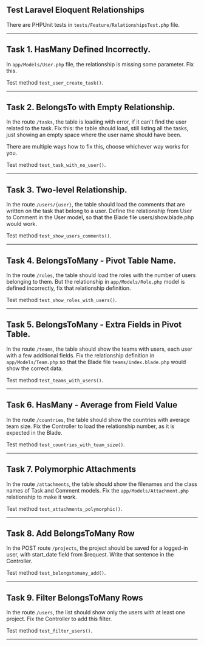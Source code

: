 ## Test Laravel Eloquent Relationships

There are PHPUnit tests in `tests/Feature/RelationshipsTest.php` file.

---

## Task 1. HasMany Defined Incorrectly.

In `app/Models/User.php` file, the relationship is missing some parameter. Fix this.

Test method `test_user_create_task()`.

---

## Task 2. BelongsTo with Empty Relationship.

In the route `/tasks`, the table is loading with error, if it can't find the user related to the task. Fix this: the table should load, still listing all the tasks, just showing an empty space where the user name should have been.

There are multiple ways how to fix this, choose whichever way works for you.

Test method `test_task_with_no_user()`.

---

## Task 3. Two-level Relationship.

In the route `/users/{user}`, the table should load the comments that are written on the task that belong to a user. Define the relationship from User to Comment in the User model, so that the Blade file users/show.blade.php would work.

Test method `test_show_users_comments()`.

---

## Task 4. BelongsToMany - Pivot Table Name.

In the route `/roles`, the table should load the roles with the number of users belonging to them. But the relationship in `app/Models/Role.php` model is defined incorrectly, fix that relationship definition.

Test method `test_show_roles_with_users()`.

---

## Task 5. BelongsToMany - Extra Fields in Pivot Table.

In the route `/teams`, the table should show the teams with users, each user with a few additional fields. Fix the relationship definition in `app/Models/Team.php` so that the Blade file `teams/index.blade.php` would show the correct data.

Test method `test_teams_with_users()`.

---

## Task 6. HasMany - Average from Field Value

In the route `/countries`, the table should show the countries with average team size. Fix the Controller to load the relationship number, as it is expected in the Blade.

Test method `test_countries_with_team_size()`.

---

## Task 7. Polymorphic Attachments

In the route `/attachments`, the table should show the filenames and the class names of Task and Comment models. Fix the `app/Models/Attachment.php` relationship to make it work.

Test method `test_attachments_polymorphic()`.

---

## Task 8. Add BelongsToMany Row

In the POST route `/projects`, the project should be saved for a logged-in user, with start_date field from $request. Write that sentence in the Controller.

Test method `test_belongstomany_add()`.

---

## Task 9. Filter BelongsToMany Rows

In the route `/users`, the list should show only the users with at least one project. Fix the Controller to add this filter.

Test method `test_filter_users()`.

---

